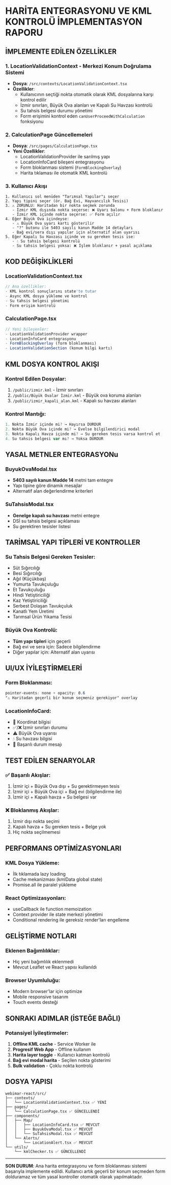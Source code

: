 # HARİTA ENTEGRASYONU VE KML KONTROLÜ İMPLEMENTASYON RAPORU

## İMPLEMENTE EDİLEN ÖZELLİKLER

### 1. LocationValidationContext - Merkezi Konum Doğrulama Sistemi
- **Dosya**: `/src/contexts/LocationValidationContext.tsx`
- **Özellikler**:
  - Kullanıcının seçtiği nokta otomatik olarak KML dosyalarına karşı kontrol edilir
  - İzmir sınırları, Büyük Ova alanları ve Kapalı Su Havzası kontrolü
  - Su tahsis belgesi durumu yönetimi
  - Form erişimini kontrol eden `canUserProceedWithCalculation` fonksiyonu

### 2. CalculationPage Güncellemeleri
- **Dosya**: `/src/pages/CalculationPage.tsx`
- **Yeni Özellikler**:
  - LocationValidationProvider ile sarılmış yapı
  - LocationInfoCard bileşeni entegrasyonu
  - Form bloklanması sistemi (`FormBlockingOverlay`)
  - Harita tıklaması ile otomatik KML kontrolü

### 3. Kullanıcı Akışı
```
1. Kullanıcı sol menüden "Tarımsal Yapılar"ı seçer
2. Yapı tipini seçer (ör. Bağ Evi, Hayvancılık Tesisi)
3. ⚠️ ZORUNLU: Haritadan bir nokta seçmek zorunda
   - İzmir KML dışında nokta seçerse: ❌ Uyarı balonu + Form bloklanır
   - İzmir KML içinde nokta seçerse: ✅ Form açılır
4. Eğer Büyük Ova içindeyse:
   - ⚠️ Büyük Ova uyarı kartı gösterilir
   - "?" butonu ile 5403 sayılı kanun Madde 14 detayları
   - Bağ evi/sera dışı yapılar için alternatif alan uyarısı
5. Eğer Kapalı Su Havzası içinde ve su gereken tesis ise:
   - 💧 Su tahsis belgesi kontrolü
   - Su tahsis belgesi yoksa: ❌ İşlem bloklanır + yasal açıklama
```

## KOD DEĞİŞİKLİKLERİ

### LocationValidationContext.tsx
```typescript
// Ana özellikler:
- KML kontrol sonuçlarını state'te tutar
- Async KML dosya yükleme ve kontrol
- Su tahsis belgesi yönetimi
- Form erişim kontrolü
```

### CalculationPage.tsx
```typescript
// Yeni bileşenler:
- LocationValidationProvider wrapper
- LocationInfoCard entegrasyonu
- FormBlockingOverlay (form bloklanması)
- LocationValidationSection (konum bilgi kartı)
```

## KML DOSYA KONTROL AKIŞI

### Kontrol Edilen Dosyalar:
1. `/public/izmir.kml` - İzmir sınırları
2. `/public/Büyük Ovalar İzmir.kml` - Büyük ova koruma alanları
3. `/public/izmir_kapali_alan.kml` - Kapalı su havzası alanları

### Kontrol Mantığı:
```typescript
1. Nokta İzmir içinde mi? → Hayırsa DURDUR
2. Nokta Büyük Ova içinde mi? → Evelse bilgilendirici modal
3. Nokta Kapalı Havza içinde mi? → Su gereken tesis varsa kontrol et
4. Su tahsis belgesi var mı? → Yoksa DURDUR
```

## YASAL METNLER ENTEGRASYONu

### BuyukOvaModal.tsx
- **5403 sayılı kanun Madde 14** metni tam entegre
- Yapı tipine göre dinamik mesajlar
- Alternatif alan değerlendirme kriterleri

### SuTahsisModal.tsx
- **Genelge kapalı su havzası** metni entegre
- DSİ su tahsis belgesi açıklaması
- Su gerektiren tesisler listesi

## TARİMSAL YAPI TİPLERİ VE KONTROLLER

### Su Tahsis Belgesi Gereken Tesisler:
- Süt Sığırcılığı
- Besi Sığırcılığı  
- Ağıl (Küçükbaş)
- Yumurta Tavukçuluğu
- Et Tavukçuluğu
- Hindi Yetiştiriciliği
- Kaz Yetiştiriciliği
- Serbest Dolaşan Tavukçuluk
- Kanatlı Yem Üretimi
- Tarımsal Ürün Yıkama Tesisi

### Büyük Ova Kontrolü:
- **Tüm yapı tipleri** için geçerli
- Bağ evi ve sera için: Sadece bilgilendirme
- Diğer yapılar için: Alternatif alan uyarısı

## UI/UX İYİLEŞTİRMELERİ

### Form Bloklanması:
```css
pointer-events: none + opacity: 0.6
"⚠️ Haritadan geçerli bir konum seçmeniz gerekiyor" overlay
```

### LocationInfoCard:
- 📍 Koordinat bilgisi
- ✅/❌ İzmir sınırları durumu
- ⚠️ Büyük Ova uyarısı
- 💧 Su havzası bilgisi
- 🎉 Başarılı durum mesajı

## TEST EDİLEN SENARYOLAR

### ✅ Başarılı Akışlar:
1. İzmir içi + Büyük Ova dışı + Su gerektirmeyen tesis
2. İzmir içi + Büyük Ova içi + Bağ evi (bilgilendirme ile)
3. İzmir içi + Kapalı havza + Su belgesi var

### ❌ Bloklanmış Akışlar:
1. İzmir dışı nokta seçimi
2. Kapalı havza + Su gereken tesis + Belge yok
3. Hiç nokta seçilmemesi

## PERFORMANS OPTİMİZASYONLARI

### KML Dosya Yükleme:
- İlk tıklamada lazy loading
- Cache mekanizması (kmlData global state)
- Promise.all ile paralel yükleme

### React Optimizasyonları:
- useCallback ile function memoization
- Context provider ile state merkezi yönetimi
- Conditional rendering ile gereksiz render'ları engelleme

## GELİŞTİRME NOTLARI

### Eklenen Bağımlılıklar:
- Hiç yeni bağımlılık eklenmedi
- Mevcut Leaflet ve React yapısı kullanıldı

### Browser Uyumluluğu:
- Modern browser'lar için optimize
- Mobile responsive tasarım
- Touch events desteği

## SONRAKI ADIMLAR (İSTEĞE BAĞLI)

### Potansiyel İyileştirmeler:
1. **Offline KML cache** - Service Worker ile
2. **Progresif Web App** - Offline kullanım
3. **Harita layer toggle** - Kullanıcı katman kontrolü
4. **Bağ evi modal harita** - Seçilen nokta gösterimi
5. **Bulk validation** - Çoklu nokta kontrolü

## DOSYA YAPISI

```
webimar-react/src/
├── contexts/
│   └── LocationValidationContext.tsx ✅ YENİ
├── pages/
│   └── CalculationPage.tsx ✅ GÜNCELLENDİ
├── components/
│   ├── Map/
│   │   ├── LocationInfoCard.tsx ✅ MEVCUT
│   │   ├── BuyukOvaModal.tsx ✅ MEVCUT
│   │   └── SuTahsisModal.tsx ✅ MEVCUT
│   └── Alerts/
│       └── LocationAlert.tsx ✅ MEVCUT
└── utils/
    └── kmlChecker.ts ✅ GÜNCELLENDİ
```

---

**SON DURUM**: Ana harita entegrasyonu ve form bloklanması sistemi başarıyla implemente edildi. Kullanıcı artık geçerli bir konum seçmeden form dolduramaz ve tüm yasal kontroller otomatik olarak yapılmaktadır.
